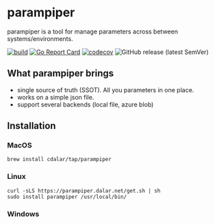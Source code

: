 # parampiper

parampiper is a tool for manage parameters across between systems/environments. 



[![build](https://github.com/cdalar/parampiper/actions/workflows/build.yml/badge.svg)](https://github.com/cdalar/parampiper/actions/workflows/build.yml)
[![Go Report Card](https://goreportcard.com/badge/github.com/cdalar/parampiper)](https://goreportcard.com/report/github.com/cdalar/parampiper)
[![codecov](https://codecov.io/gh/cdalar/parampiper/graph/badge.svg?token=7VU7H1II09)](https://codecov.io/gh/cdalar/parampiper)
![GitHub release (latest SemVer)](https://img.shields.io/github/v/release/cdalar/parampiper?sort=semver)
<!-- [![Known Vulnerabilities](https://snyk.io/test/github/cdalar/parampiper/main/badge.svg)](https://snyk.io/test/github/cdalar/parampiper/main) -->

## What parampiper brings 

- single source of truth (SSOT). All you parameters in one place.
- works on a simple json file. 
- support several backends (local file, azure blob)

## Installation

### MacOS

```
brew install cdalar/tap/parampiper
```

### Linux

```
curl -sLS https://parampiper.dalar.net/get.sh | sh 
sudo install parampiper /usr/local/bin/
```

### Windows 

```

```
